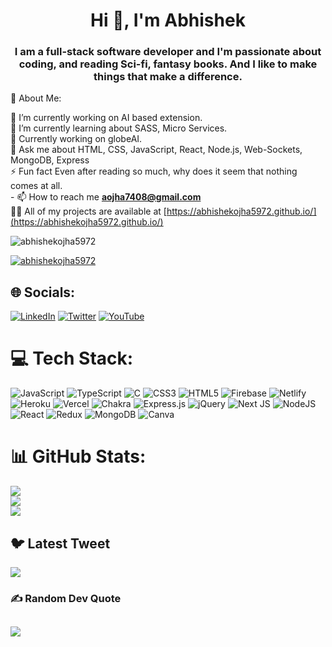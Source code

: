 <!-- [![MasterHead](https://www.freepik.com/free-vector/cartoon-banner-code-testing_9668913.htm#query=software%20development%20banner&position=6&from_view=keyword&track=ais)].(https://abhishekojha5972.github.io/) -->
<h1 align="center">Hi 👋, I'm Abhishek</h1>
<h3 align="center">I am a full-stack software developer and I'm passionate about coding, and reading Sci-fi, fantasy books.
And I like to make things that make a difference.</h3>
💫 About Me:

🔭 I’m currently working on AI based extension.<br>🌱 I’m currently learning about SASS, Micro Services.<br>🤖 Currently working on globeAI.<br>💬 Ask me about HTML, CSS, JavaScript, React, Node.js, Web-Sockets, MongoDB, Express<br>⚡ Fun fact Even after reading so much, why does it seem that nothing comes at all.<br>- 📫 How to reach me **aojha7408@gmail.com** <br> 👨‍💻 All of my projects are available at [https://abhishekojha5972.github.io/](https://abhishekojha5972.github.io/)
<p align="left"> <img src="https://komarev.com/ghpvc/?username=abhishekojha5972&label=Profile%20views&color=0e75b6&style=flat" alt="abhishekojha5972" /> </p>

<p align="left"> <a href="https://github.com/ryo-ma/github-profile-trophy"><img src="https://github-profile-trophy.vercel.app/?username=abhishekojha5972" alt="abhishekojha5972" /></a> </p>

## 🌐 Socials:
[![LinkedIn](https://img.shields.io/badge/LinkedIn-%230077B5.svg?logo=linkedin&logoColor=white)](https://linkedin.com/in/abhishek-ojha-03794b1aa) [![Twitter](https://img.shields.io/badge/Twitter-%231DA1F2.svg?logo=Twitter&logoColor=white)](https://twitter.com/aojha7408) [![YouTube](https://img.shields.io/badge/YouTube-%23FF0000.svg?logo=YouTube&logoColor=white)](https://www.youtube.com/channel/UCB9Oq84KgUBarc4a3rGKMXA) 

# 💻 Tech Stack:
![JavaScript](https://img.shields.io/badge/javascript-%23323330.svg?style=for-the-badge&logo=javascript&logoColor=%23F7DF1E) ![TypeScript](https://img.shields.io/badge/typescript-%23007ACC.svg?style=for-the-badge&logo=typescript&logoColor=white) ![C](https://img.shields.io/badge/c-%2300599C.svg?style=for-the-badge&logo=c&logoColor=white) ![CSS3](https://img.shields.io/badge/css3-%231572B6.svg?style=for-the-badge&logo=css3&logoColor=white) ![HTML5](https://img.shields.io/badge/html5-%23E34F26.svg?style=for-the-badge&logo=html5&logoColor=white) ![Firebase](https://img.shields.io/badge/firebase-%23039BE5.svg?style=for-the-badge&logo=firebase) ![Netlify](https://img.shields.io/badge/netlify-%23000000.svg?style=for-the-badge&logo=netlify&logoColor=#00C7B7) ![Heroku](https://img.shields.io/badge/heroku-%23430098.svg?style=for-the-badge&logo=heroku&logoColor=white) ![Vercel](https://img.shields.io/badge/vercel-%23000000.svg?style=for-the-badge&logo=vercel&logoColor=white) ![Chakra](https://img.shields.io/badge/chakra-%234ED1C5.svg?style=for-the-badge&logo=chakraui&logoColor=white) ![Express.js](https://img.shields.io/badge/express.js-%23404d59.svg?style=for-the-badge&logo=express&logoColor=%2361DAFB) ![jQuery](https://img.shields.io/badge/jquery-%230769AD.svg?style=for-the-badge&logo=jquery&logoColor=white) ![Next JS](https://img.shields.io/badge/Next-black?style=for-the-badge&logo=next.js&logoColor=white) ![NodeJS](https://img.shields.io/badge/node.js-6DA55F?style=for-the-badge&logo=node.js&logoColor=white) ![React](https://img.shields.io/badge/react-%2320232a.svg?style=for-the-badge&logo=react&logoColor=%2361DAFB) ![Redux](https://img.shields.io/badge/redux-%23593d88.svg?style=for-the-badge&logo=redux&logoColor=white) ![MongoDB](https://img.shields.io/badge/MongoDB-%234ea94b.svg?style=for-the-badge&logo=mongodb&logoColor=white) ![Canva](https://img.shields.io/badge/Canva-%2300C4CC.svg?style=for-the-badge&logo=Canva&logoColor=white)
# 📊 GitHub Stats:
![](https://github-readme-stats.vercel.app/api?username=AbhishekOjha5972&theme=dark&hide_border=true&include_all_commits=false&count_private=false)<br/>
![](https://github-readme-streak-stats.herokuapp.com/?user=AbhishekOjha5972&theme=dark&hide_border=true)<br/>
![](https://github-readme-stats.vercel.app/api/top-langs/?username=AbhishekOjha5972&theme=dark&hide_border=true&include_all_commits=false&count_private=false&layout=compact)

## 🐦 Latest Tweet
[![](https://gtce.itsvg.in/api?username=aojha7408)](https://github.com/VishwaGauravIn/github-twitter-card-embed)

### ✍️ Random Dev Quote
![](https://quotes-github-readme.vercel.app/api?type=horizontal&theme=radical)
---

